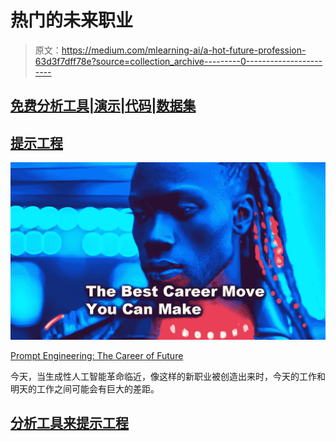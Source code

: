 # 热门的未来职业

> 原文：<https://medium.com/mlearning-ai/a-hot-future-profession-63d3f7dff78e?source=collection_archive---------0----------------------->

## [免费分析工具|演示|代码|数据集](https://open.substack.com/pub/mlearning/p/which-ai-image-details-are-most-impacted?r=z7zu8&utm_campaign=post&utm_medium=web)

## [提示工程](https://open.substack.com/pub/mlearning/p/which-ai-image-details-are-most-impacted?r=z7zu8&utm_campaign=post&utm_medium=web)

[![](img/8dea24396dff272faa18d3d6e29b16f9.png)](https://open.substack.com/pub/mlearning/p/which-ai-image-details-are-most-impacted?r=z7zu8&utm_campaign=post&utm_medium=web)

[Prompt Engineering: The Career of Future](https://open.substack.com/pub/mlearning/p/which-ai-image-details-are-most-impacted?r=z7zu8&utm_campaign=post&utm_medium=web)

今天，当生成性人工智能革命临近，像这样的新职业被创造出来时，今天的工作和明天的工作之间可能会有巨大的差距。

## [分析工具来提示工程](https://open.substack.com/pub/mlearning/p/which-ai-image-details-are-most-impacted?r=z7zu8&utm_campaign=post&utm_medium=web)